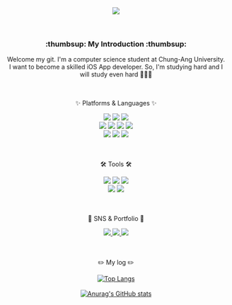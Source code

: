 <div align=center>
<img src="https://capsule-render.vercel.app/api?type=rounded&color=FFFFFF&height=300&section=header&text=Hello!+I'm+Euichan&fontColor=9D9ED2&animation=blink&20render&fontSize=70" />
<br><br><br>
</div>

<div align=center>
  <h3>:thumbsup: My Introduction :thumbsup:</h3>
  Welcome my git. I'm a computer science student at Chung-Ang University. <br>
  I want to become a skilled iOS App developer. So, I'm studying hard and I will study even hard 🤗💪💪
  
  </div>
 
 <br>
 <br>
 
 <div align=center>  
	<p>✨ Platforms & Languages ✨</p>
</div>

<div align="center">
  <img src="https://img.shields.io/badge/Swift-F05138?style=for-the-badge&logo=Swift&logoColor=white" />
  <img src="https://img.shields.io/badge/Python-3776AB?style=for-the-badge&logo=Python&logoColor=white" />
  <img src="https://img.shields.io/badge/C-A8B9CC?style=for-the-badge&logo=C&logoColor=white" />
  <br>
	<img src="https://img.shields.io/badge/Java-007396?style=for-the-badge&logo=Conda-Forge&logoColor=white" />
	<img src="https://img.shields.io/badge/HTML5-E34F26?style=for-the-badge&logo=HTML5&logoColor=white" />
	<img src="https://img.shields.io/badge/CSS3-1572B6?style=for-the-badge&logo=CSS3&logoColor=white" />
	<img src="https://img.shields.io/badge/JavaScript-F7DF1E?style=for-the-badge&logo=JavaScript&logoColor=white" />
	<br>
  <img src="https://img.shields.io/badge/Terminal-000000?style=for-the-badge&logo=iTerm2&logoColor=white" />
	<img src="https://img.shields.io/badge/MySQL-4479A1?style=for-the-badge&logo=MySQL&logoColor=white" />
	<img src="https://img.shields.io/badge/Linux-FCC624?style=for-the-badge&logo=Linux&logoColor=white" />
</div>
 
 <Br>
  <br>
  
  <div align=center>
	<p>🛠 Tools 🛠</p>
</div>
<div align=center>
	<img src="https://img.shields.io/badge/Xcode-147EFB?style=for-the-badge&logo=Xcode&logoColor=white" />
	<img src="https://img.shields.io/badge/Visual%20Studio%20Code-007ACC?style=for-the-badge&logo=VisualStudioCode&logoColor=white" />
  <img src="https://img.shields.io/badge/Vim-019733?style=for-the-badge&logo=Vim&logoColor=white" />
	<br>
	<img src="https://img.shields.io/badge/Spring-6DB33F?style=for-the-badge&logo=Spring&logoColor=white" />
	<img src="https://img.shields.io/badge/GitHub-181717?style=for-the-badge&logo=GitHub&logoColor=white" />
</div>
 
 <br>
 <br>
  
  <div align=center>
	<p>🎨 SNS & Portfolio 🎨</p>
</div>
  <div align=center>
<a href="https://velog.io/@ikejhc" target="_blank">
  <img src="https://img.shields.io/badge/Velog-20C997?style=for-the-badge&logo=Velog&logoColor=white"/>
    </a>
<a href="https://www.instagram.com/eui_chan.97" target="_blank">
  <img src="https://img.shields.io/badge/Instagram-E4405F?style=for-the-badge&logo=Instagram&logoColor=white"/>
  </a>
 <a href="mailto:ikejhc159@gmail.com">
		<img src="https://img.shields.io/badge/Mail-30B980?style=for-the-badge&logo=Gmail&logoColor=white" />
	</a>
  </div>
  
  <br>
  <br>
  
  <div align=center>
    <p> ✏️ My log ✏️</p>
  </div>
  <div align=center>
    
[![Top Langs](https://github-readme-stats.vercel.app/api/top-langs/?username=JEONG-J)](https://github.com/anuraghazra/github-readme-stats)
<br>
<br>
[![Anurag's GitHub stats](https://github-readme-stats.vercel.app/api?username=JEONG-J&theme=dracula)](https://github.com/anuraghazra/github-readme-stats)
  </div>
<!--
**JEONG-J/JEONG-J** is a ✨ _special_ ✨ repository because its `README.md` (this file) appears on your GitHub profile.

Here are some ideas to get you started:

- 🔭 I’m currently working on ...
- 🌱 I’m currently learning ...
- 👯 I’m looking to collaborate on ...💪
- 🤔 I’m looking for help with ...
- 💬 Ask me about ...
- 📫 How to reach me: ...
- 😄 Pronouns: ...
- ⚡ Fun fact: ...
-->
